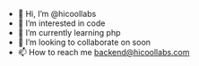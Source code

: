 - 👋 Hi, I’m @hicoollabs
- 👀 I’m interested in code
- 🌱 I’m currently learning php
- 💞️ I’m looking to collaborate on soon
- 📫 How to reach me backend@hicoollabs.com
